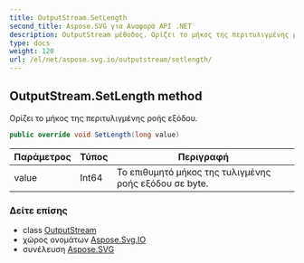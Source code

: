 ```yaml
---
title: OutputStream.SetLength
second_title: Aspose.SVG για Αναφορά API .NET
description: OutputStream μέθοδος. Ορίζει το μήκος της περιτυλιγμένης ροής εξόδου.
type: docs
weight: 120
url: /el/net/aspose.svg.io/outputstream/setlength/
---
```

## OutputStream.SetLength method

Ορίζει το μήκος της περιτυλιγμένης ροής εξόδου.

```csharp
public override void SetLength(long value)
```

| Παράμετρος | Τύπος | Περιγραφή |
| --- | --- | --- |
| value | Int64 | Το επιθυμητό μήκος της τυλιγμένης ροής εξόδου σε byte. |

### Δείτε επίσης

* class [OutputStream](../)
* χώρος ονομάτων [Aspose.Svg.IO](../../outputstream/)
* συνέλευση [Aspose.SVG](../../../)


